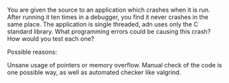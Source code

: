 You are given the source to an application which crashes when it is
run. After running it ten times in a debugger, you find it never
crashes in the same place. The application is single threaded, adn
uses only the C standard library. What programming errors could be
causing this crash? How would you test each one?

Possible reasons:

Unsane usage of pointers or memory overflow. Manual check of the code is one possible way, as well as automated checker like valgrind.
